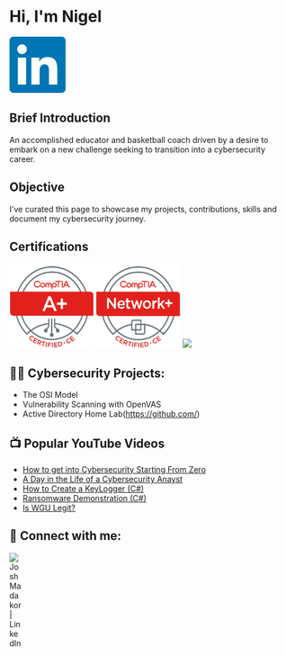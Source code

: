 <h1>Hi, I'm Nigel </h1>

<a href="https://linkedin.com/in/nigeldeanmed"><img src="https://github.com/ndean06/ndean06/blob/main/landing-images/lpi-1-linkedin-logo.png" alt="Alt text for image" width="100" height="100" /></a>

<h2>Brief Introduction</h2>
 An accomplished educator and basketball coach driven by a desire to embark on a new challenge seeking to transition into a cybersecurity career.  

<h2> Objective</h2>
I've curated this page to showcase my projects, contributions, skills and document my cybersecurity journey.

<h2> Certifications </h2>
<div>
<img src="https://github.com/ndean06/ndean06/blob/main/landing-images/lpi-2-A-plus.png" alt="Alt text for image" width="150" height="150" />
<img src="https://github.com/ndean06/ndean06/blob/main/landing-images/lpi-3-Net-plus.png" alt="Alt text for image" width="150" height="150" />
<img src="https://img.shields.io/badge/-A%2B-4D4D4D?&style=for-the-badge&logo=CompTIA&logoColor=white" />
 
<h2>👨‍💻 Cybersecurity Projects:</h2>

- The OSI Model
- Vulnerability Scanning with OpenVAS
- Active Directory Home Lab(https://github.com/)
  
<h2>📺 Popular YouTube Videos</h2>

- [How to get into Cybersecurity Starting From Zero](https://www.youtube.com/watch?v=a83ASGn_V_s)
- [A Day in the Life of a Cybersecurity Anayst](https://www.youtube.com/watch?v=uHy3oM7NnoU)
- [How to Create a KeyLogger (C#)](https://www.youtube.com/watch?v=N-L9hklSlNk)
- [Ransomware Demonstration (C#)](https://www.youtube.com/watch?v=OfvdQeh79s0)
- [Is WGU Legit?](https://www.youtube.com/watch?v=E2MwRWxDBkA)

<h2> 🤳 Connect with me:</h2>


[<img align="left" alt="JoshMadakor | LinkedIn" width="22px" src="https://cdn.jsdelivr.net/npm/simple-icons@v3/icons/linkedin.svg" />][linkedin]



[linkedin]: https://linkedin.com/in/nigeldeanmed/

<!--
**joshmadakor1/joshmadakor1** is a ✨ _special_ ✨ repository because its `README.md` (this file) appears on your GitHub profile.

Here are some ideas to get you started:

- 🔭 I’m currently working on ...
- 🌱 I’m currently learning ...
- 👯 I’m looking to collaborate on ...
- 🤔 I’m looking for help with ...
- 💬 Ask me about ...
- 📫 How to reach me: ...
- 😄 Pronouns: ...
- ⚡ Fun fact: ...
-->
